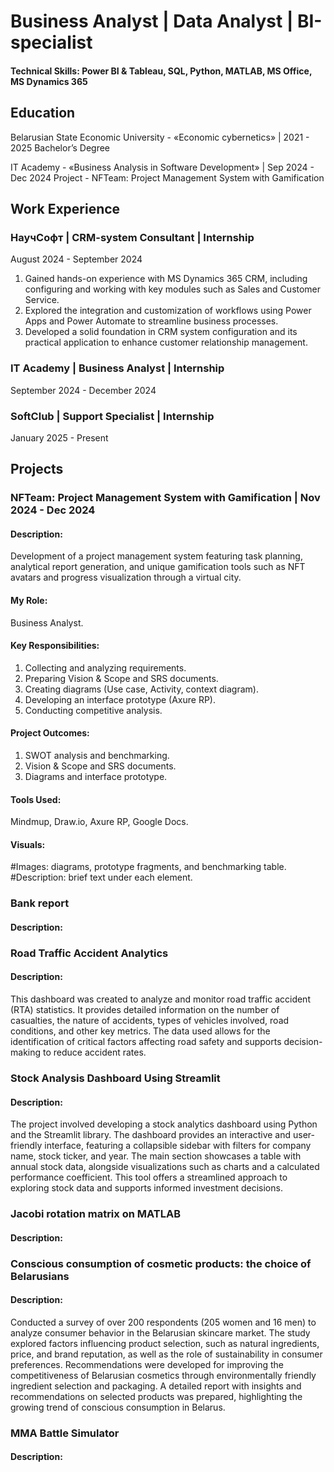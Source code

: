 # Business Analyst | Data Analyst | BI-specialist
#### Technical Skills: Power BI & Tableau, SQL, Python, MATLAB, MS Office, MS Dynamics 365

## Education
Belarusian State Economic University - «Economic cybernetics» | 2021 - 2025
Bachelor’s Degree

IT Academy - «Business Analysis in Software Development» | Sep 2024 - Dec 2024
Project - NFTeam: Project Management System with Gamification

## Work Experience

### НаучСофт | CRM-system Consultant | Internship
August 2024 - September 2024

1. Gained hands-on experience with MS Dynamics 365 CRM, including configuring and working with key modules such as Sales and Customer Service. 
2. Explored the integration and customization of workflows using Power Apps and Power Automate to streamline business processes. 
3. Developed a solid foundation in CRM system configuration and its practical application to enhance customer relationship management.

### IT Academy | Business Analyst | Internship
September 2024 - December 2024

### SoftClub | Support Specialist | Internship
January 2025 - Present

## Projects
### NFTeam: Project Management System with Gamification | Nov 2024 - Dec 2024
#### Description:
Development of a project management system featuring task planning, analytical report generation, and unique gamification tools such as NFT avatars and progress visualization through a virtual city.
#### My Role:
Business Analyst.
#### Key Responsibilities:
1. Collecting and analyzing requirements.
2. Preparing Vision & Scope and SRS documents.
3. Creating diagrams (Use case, Activity, context diagram).
4. Developing an interface prototype (Axure RP).
5. Conducting competitive analysis.
#### Project Outcomes:
1. SWOT analysis and benchmarking.
2. Vision & Scope and SRS documents.
3. Diagrams and interface prototype.
#### Tools Used:
Mindmup, Draw.io, Axure RP, Google Docs.
#### Visuals:

#Images: diagrams, prototype fragments, and benchmarking table.
#Description: brief text under each element.

### Bank report
#### Description:


### Road Traffic Accident Analytics
#### Description:
This dashboard was created to analyze and monitor road traffic accident (RTA) statistics. It provides detailed information on the number of casualties, the nature of accidents, types of vehicles involved, road conditions, and other key metrics. The data used allows for the identification of critical factors affecting road safety and supports decision-making to reduce accident rates.

### Stock Analysis Dashboard Using Streamlit
#### Description:
The project involved developing a stock analytics dashboard using Python and the Streamlit library. The dashboard provides an interactive and user-friendly interface, featuring a collapsible sidebar with filters for company name, stock ticker, and year. The main section showcases a table with annual stock data, alongside visualizations such as charts and a calculated performance coefficient. This tool offers a streamlined approach to exploring stock data and supports informed investment decisions.

### Jacobi rotation matrix on MATLAB
#### Description:


### Conscious consumption of cosmetic products: the choice of Belarusians
#### Description:
Conducted a survey of over 200 respondents (205 women and 16 men) to analyze consumer behavior in the Belarusian skincare market. The study explored factors influencing product selection, such as natural ingredients, price, and brand reputation, as well as the role of sustainability in consumer preferences. Recommendations were developed for improving the competitiveness of Belarusian cosmetics through environmentally friendly ingredient selection and packaging. A detailed report with insights and recommendations on selected products was prepared, highlighting the growing trend of conscious consumption in Belarus.


### MMA Battle Simulator
#### Description:
